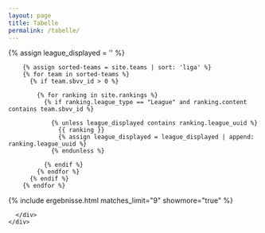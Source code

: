 ```yaml
---
layout: page
title: Tabelle
permalink: /tabelle/
---
```


<main class="flex-grow-1 d-flex flex-column">
  <!--===== Ergebnisse & Tabelle =====-->
  <section id="ergebnisse-tabelle" class="section-bg flex-grow-1">
    <div class="container px-0 px-sm-3">
      <div class="row teams my-4">
        {% assign league_displayed = '' %}

        {% assign sorted-teams = site.teams | sort: 'liga' %}
        {% for team in sorted-teams %}
          {% if team.sbvv_id > 0 %}
          
            {% for ranking in site.rankings %}
              {% if ranking.league_type == "League" and ranking.content contains team.sbvv_id %}

                {% unless league_displayed contains ranking.league_uuid %}
                  {{ ranking }}
                  {% assign league_displayed = league_displayed | append: ranking.league_uuid %}
                {% endunless %}

              {% endif %}
            {% endfor %}
          {% endif %}
        {% endfor %}

{% include ergebnisse.html matches_limit="9" showmore="true" %}

      </div>
    </div>
  </section>
</main>
